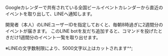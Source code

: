 Googleカレンダーで共有されている全国ビールイベントカレンダーから直近のイベントを取り出して、LINEへ通知します。

開発者（本人）のLINEユーザーIDを指定しておくと、毎朝8時過ぎに2週間分のイベントが届きます。
このLINE botを友だち追加すると、コマンドを投げたときだけ1週間分のイベント一覧を取り出せます。

※LINEの文字数制限により、5000文字以上はカットされます^^;


